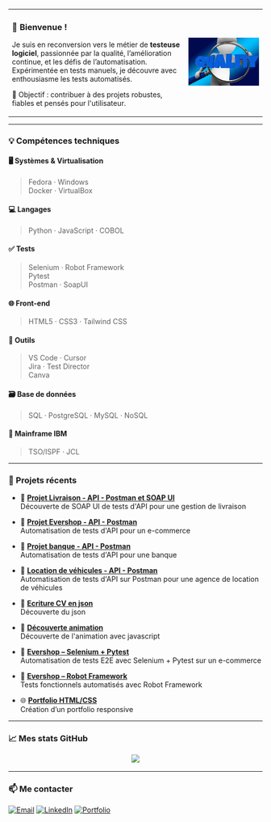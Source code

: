 <table>
<tr>
<td>

### 👋 Bienvenue !

Je suis en reconversion vers le métier de **testeuse logiciel**, passionnée par la qualité, l’amélioration continue, et les défis de l’automatisation.  
Expérimentée en tests manuels, je découvre avec enthousiasme les tests automatisés.

🎯 Objectif : contribuer à des projets robustes, fiables et pensés pour l'utilisateur.

</td>
<td>

<img src="Loupe.jpg" alt="loupe" width="500">

</td>
</tr>
</table>

---

### 💡 Compétences techniques

#### 🖥️ Systèmes & Virtualisation
> Fedora · Windows <br> Docker · VirtualBox

#### 💻 Langages
> Python · JavaScript · COBOL

#### ✅ Tests
> Selenium · Robot Framework <br> Pytest <br> Postman · SoapUI

#### 🌐 Front-end
> HTML5 · CSS3 · Tailwind CSS

#### 🧰 Outils
> VS Code · Cursor <br> Jira · Test Director <br> Canva 

#### 🗃️ Base de données
> SQL · PostgreSQL · MySQL · NoSQL

#### 🧮 Mainframe IBM
> TSO/ISPF · JCL

---

### 🧪 Projets récents

- 🔎 **[Projet Livraison - API - Postman et SOAP UI](https://github.com/PeggyCM/API-SOAP-TP)**  
  Découverte de SOAP UI de tests d'API pour une gestion de livraison
  
- 🔎 **[Projet Evershop - API - Postman](https://github.com/PeggyCM/API-SOAP-TP)**  
  Automatisation de tests d'API pour un e-commerce

- 🔎 **[Projet banque - API - Postman](https://github.com/PeggyCM/Projet-de-Test-SQL-API)**  
  Automatisation de tests d'API pour une banque

- 🔎 **[Location de véhicules - API - Postman](https://github.com/PeggyCM/API-pour-la-Gestion-de-Location-de-V-hicules)**  
  Automatisation de tests d'API sur Postman pour une agence de location de véhicules

- 🧪 **[Ecriture CV en json](https://github.com/PeggyCM/CV-API)**  
  Découverte du json

- 🧪 **[Découverte animation](https://github.com/PeggyCM/site_anime)**  
  Découverte de l'animation avec javascript

- 🔎 **[Evershop – Selenium + Pytest](https://github.com/PeggyCM/evershop-selenium)**  
  Automatisation de tests E2E avec Selenium + Pytest sur un e-commerce

- 🔎 **[Evershop – Robot Framework](https://github.com/PeggyCM/evershop-RFW)**  
  Tests fonctionnels automatisés avec Robot Framework

- 🌐 **[Portfolio HTML/CSS](https://peggycm.github.io/Portefolio/)**  
  Création d’un portfolio responsive

---

### 📈 Mes stats GitHub

<p align="center">
  <img src="https://github-readme-stats.vercel.app/api?username=PeggyCM&show_icons=true&hide_title=true&hide=prs&count_private=true&theme=radical" />
</p>

---

### 📫 Me contacter

[![Email](https://img.shields.io/badge/-Email-D14836?style=flat-square&logo=gmail&logoColor=white)](mailto:pcombeaumansour@gmail.com)
[![LinkedIn](https://img.shields.io/badge/-LinkedIn-0A66C2?logo=linkedin&logoColor=white&style=flat-square)](https://www.linkedin.com/in/peggy-combeau-mansour)
[![Portfolio](https://img.shields.io/badge/-Portfolio-000?style=flat-square&logo=internet-explorer&logoColor=white)](https://peggycm.github.io/Portefolio/)
